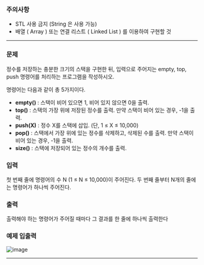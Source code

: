 ### 주의사항

- STL 사용 금지 (String 은 사용 가능)
- 배열 ( Array ) 또는 연결 리스트 ( Linked List ) 를 이용하여 구현할 것

---

### 문제

정수를 저장하는 충분한 크기의 스택을 구현한 뒤, 입력으로 주어지는 empty, top, push 명령어를 처리하는 프로그램을 작성하시오.

명령어는 다음과 같이 총 5가지이다.

- **empty()** : 스택이 비어 있으면 1, 비어 있지 않으면 0을 출력.
- **top()** : 스택의 가장 위에 저장된 정수를 출력. 만약 스택이 비어 있는 경우, -1을 출력.
- **push(X)** : 정수 X를 스택에 삽입. (단, 1 ≤ X ≤ 10,000)
- **pop()** : 스택에서 가장 위에 있는 정수를 삭제하고, 삭제된 수를 출력. 만약 스택이 비어 있는 경우, -1을 출력.
- **size()** : 스택에 저장되어 있는 정수의 개수를 출력.

### 입력

첫 번째 줄에 명령어의 수 N (1 ≤ N ≤ 10,000)이 주어진다. 두 번째 줄부터 N개의 줄에는 명령어가 하나씩 주어진다.

### 출력

출력해야 하는 명령어가 주어질 때마다 그 결과를 한 줄에 하나씩 출력한다

### 예제 입출력

![image](https://github.com/pastjung/DataStructure/assets/87860163/559a9318-0cbf-475f-8ea6-e863d566a995)

---
